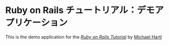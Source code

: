# Ruby on Rails チュートリアル：デモアプリケーション

This is the demo application for the
[*Ruby on Rails Tutorial*](http://railstutorial.jp/)
by [Michael Hartl](http://michaelhartl.com/)